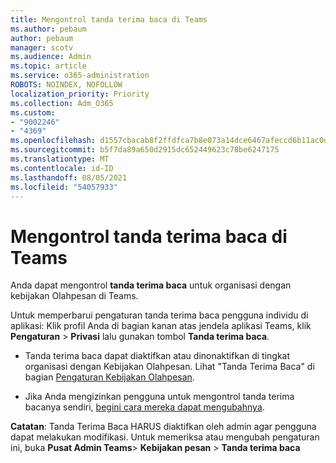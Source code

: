 ```yaml
---
title: Mengontrol tanda terima baca di Teams
ms.author: pebaum
author: pebaum
manager: scotv
ms.audience: Admin
ms.topic: article
ms.service: o365-administration
ROBOTS: NOINDEX, NOFOLLOW
localization_priority: Priority
ms.collection: Adm_O365
ms.custom:
- "9002246"
- "4369"
ms.openlocfilehash: d1557cbacab8f2ffdfca7b8e073a14dce6467afeccd6b11ac0da3ce556e1fa3f
ms.sourcegitcommit: b5f7da89a650d2915dc652449623c78be6247175
ms.translationtype: MT
ms.contentlocale: id-ID
ms.lasthandoff: 08/05/2021
ms.locfileid: "54057933"
---
```

# <a name="controlling-read-receipts-in-teams"></a>Mengontrol tanda terima baca di Teams

Anda dapat mengontrol **tanda terima baca** untuk organisasi dengan kebijakan Olahpesan di Teams.

Untuk memperbarui pengaturan tanda terima baca pengguna individu di aplikasi: Klik profil Anda di bagian kanan atas jendela aplikasi Teams, klik **Pengaturan** > **Privasi** lalu gunakan tombol **Tanda terima baca**.

- Tanda terima baca dapat diaktifkan atau dinonaktifkan di tingkat organisasi dengan Kebijakan Olahpesan. Lihat "Tanda Terima Baca" di bagian [Pengaturan Kebijakan Olahpesan](https://docs.microsoft.com/microsoftteams/messaging-policies-in-teams#messaging-policy-settings).

- Jika Anda mengizinkan pengguna untuk mengontrol tanda terima bacanya sendiri, [begini cara mereka dapat mengubahnya](https://docs.microsoft.com/microsoftteams/messaging-policies-in-teams#messaging-policy-settings). 

**Catatan**: Tanda Terima Baca HARUS diaktifkan oleh admin agar pengguna dapat melakukan modifikasi. Untuk memeriksa atau mengubah pengaturan ini, buka **Pusat Admin Teams**> **Kebijakan pesan** > **Tanda terima baca**
